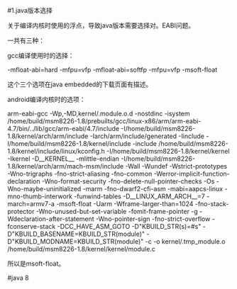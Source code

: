 #1.java版本选择

关于编译内核时使用的浮点，导致java版本需要选择对。EABI问题。

一共有三种：

gcc编译使用时的选择：

-mfloat-abi=hard -mfpu=vfp
-mfloat-abi=softfp -mfpu=vfp
-msoft-float

这个三个选项在java embedded的下载页面有描述。

android编译内核时的选项：

arm-eabi-gcc -Wp,-MD,kernel/.module.o.d  -nostdinc -isystem /home/build/msm8226-1.8/prebuilts/gcc/linux-x86/arm/arm-eabi-4.7/bin/../lib/gcc/arm-eabi/4.7/include -I/home/build/msm8226-1.8/kernel/arch/arm/include -Iarch/arm/include/generated -Iinclude  -I/home/build/msm8226-1.8/kernel/include -include /home/build/msm8226-1.8/kernel/include/linux/kconfig.h  -I/home/build/msm8226-1.8/kernel/kernel -Ikernel -D__KERNEL__ -mlittle-endian   -I/home/build/msm8226-1.8/kernel/arch/arm/mach-msm/include -Wall -Wundef -Wstrict-prototypes -Wno-trigraphs -fno-strict-aliasing -fno-common -Werror-implicit-function-declaration -Wno-format-security -fno-delete-null-pointer-checks -Os -Wno-maybe-uninitialized -marm -fno-dwarf2-cfi-asm -mabi=aapcs-linux -mno-thumb-interwork -funwind-tables -D__LINUX_ARM_ARCH__=7 -march=armv7-a -msoft-float -Uarm -Wframe-larger-than=1024 -fno-stack-protector -Wno-unused-but-set-variable -fomit-frame-pointer -g -Wdeclaration-after-statement -Wno-pointer-sign -fno-strict-overflow -fconserve-stack -DCC_HAVE_ASM_GOTO    -D"KBUILD_STR(s)=#s" -D"KBUILD_BASENAME=KBUILD_STR(module)"  -D"KBUILD_MODNAME=KBUILD_STR(module)" -c -o kernel/.tmp_module.o /home/build/msm8226-1.8/kernel/kernel/module.c

所以是msoft-float。

#java 8

